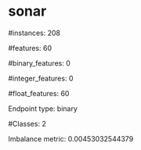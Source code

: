 # sonar

#instances: 208

#features: 60

  #binary_features: 0

  #integer_features: 0

  #float_features: 60

Endpoint type: binary

#Classes: 2

Imbalance metric: 0.00453032544379

